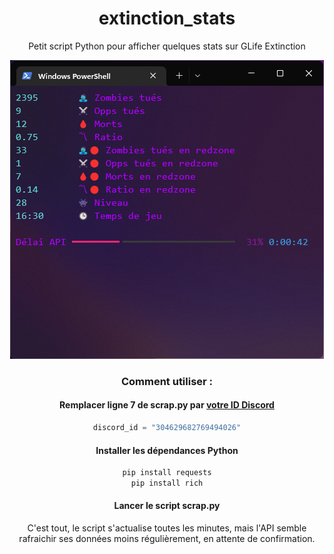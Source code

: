 


<div align="center">
  
# extinction_stats

Petit script Python pour afficher quelques stats sur GLife Extinction



<img src="https://github.com/edn0/extinction_stats/blob/694dde732aba68908296ff159bf3749795d627c4/preview.png">


### Comment utiliser :

#### Remplacer ligne 7 de scrap.py par [votre ID Discord](https://support.discord.com/hc/en-us/articles/206346498-Where-can-I-find-my-User-Server-Message-ID-)


```python
discord_id = "304629682769494026"
```

#### Installer les dépendances Python

```cmd
pip install requests
pip install rich
```

#### Lancer le script scrap.py

C'est tout, le script s'actualise toutes les minutes, mais l'API semble rafraichir ses données moins régulièrement, en attente de confirmation.
</div>
